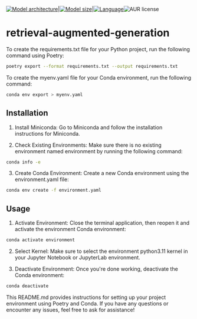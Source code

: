 [![Model architecture](https://img.shields.io/badge/Model%20Arch-Transformer%20Decoder-green)](#model-architecture)|[![Model size](https://img.shields.io/badge/Params-5B-green)](#model-architecture)|[![Language](https://img.shields.io/badge/Language-en--US-lightgrey#model-badge)](#datasets)![AUR license](https://img.shields.io/badge/license-Apache%202-blue)


# retrieval-augmented-generation

To create the requirements.txt file for your Python project, run the following command using Poetry:

```bash
poetry export --format requirements.txt --output requirements.txt
```

To create the myenv.yaml file for your Conda environment, run the following command:

```bash
conda env export > myenv.yaml
```

## Installation
1. Install Miniconda:
Go to Miniconda and follow the installation instructions for Miniconda.

2. Check Existing Environments:
Make sure there is no existing environment named environment by running the following command:
```bash
conda info -e
```

3. Create Conda Environment:
Create a new Conda environment using the environment.yaml file:

```bash
conda env create -f environment.yaml
```

## Usage
1. Activate Environment:
Close the terminal application, then reopen it and activate the environment Conda environment:


```bash
conda activate environment
```

2. Select Kernel:
Make sure to select the environment python3.11 kernel in your Jupyter Notebook or JupyterLab environment.

3. Deactivate Environment:
Once you're done working, deactivate the Conda environment:


```bash
conda deactivate
```

This README.md provides instructions for setting up your project environment using Poetry and Conda. If you have any questions or encounter any issues, feel free to ask for assistance!

